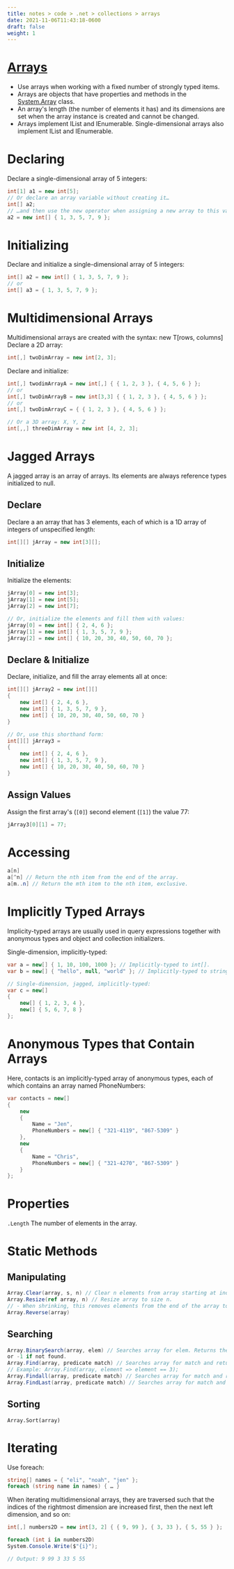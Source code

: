 ```yaml
---
title: notes > code > .net > collections > arrays
date: 2021-11-06T11:43:18-0600
draft: false
weight: 1
---
```

# [Arrays](https://docs.microsoft.com/en-us/dotnet/api/system.array?view=net-6.0)
- Use arrays when working with a fixed number of strongly typed items.
- Arrays are objects that have properties and methods in the [System.Array](https://docs.microsoft.com/en-us/dotnet/api/system.array?view=net-6.0) class.
- An array's length (the number of elements it has) and its dimensions are set when the array instance is created and cannot be changed.
- Arrays implement IList and IEnumerable. Single-dimensional arrays also implement IList<T> and IEnumerable<T>.

# Declaring
Declare a single-dimensional array of 5 integers:
```cs
int[1] a1 = new int[5];
// Or declare an array variable without creating it…
int[] a2;
// …and then use the new operator when assigning a new array to this variable:
a2 = new int[] { 1, 3, 5, 7, 9 };
```

# Initializing
Declare and initialize a single-dimensional array of 5 integers:
```cs
int[] a2 = new int[] { 1, 3, 5, 7, 9 };
// or
int[] a3 = { 1, 3, 5, 7, 9 };
```
# Multidimensional Arrays
Multidimensional arrays are created with the syntax: new T[rows, columns]
Declare a 2D array:
```cs
int[,] twoDimArray = new int[2, 3];
```

Declare and initialize:
```cs
int[,] twodimArrayA = new int[,] { { 1, 2, 3 }, { 4, 5, 6 } };
// or
int[,] twoDimArrayB = new int[3,3] { { 1, 2, 3 }, { 4, 5, 6 } };
// or
int[,] twoDimArrayC = { { 1, 2, 3 }, { 4, 5, 6 } };

// Or a 3D array: X, Y, Z
int[,,] threeDimArray = new int [4, 2, 3];
```
# Jagged Arrays
A jagged array is an array of arrays.
Its elements are always reference types initialized to null.

## Declare
Declare a an array that has 3 elements, each of which is a 1D array of integers of unspecified length:
```cs
int[][] jArray = new int[3][];
```
## Initialize
Initialize the elements:
```cs
jArray[0] = new int[3];
jArray[1] = new int[5];
jArray[2] = new int[7];

// Or, initialize the elements and fill them with values:
jArray[0] = new int[] { 2, 4, 6 };
jArray[1] = new int[] { 1, 3, 5, 7, 9 };
jArray[2] = new int[] { 10, 20, 30, 40, 50, 60, 70 };
```

## Declare & Initialize
Declare, initialize, and fill the array elements all at once:
```cs
int[][] jArray2 = new int[][] 
{
    new int[] { 2, 4, 6 },
    new int[] { 1, 3, 5, 7, 9 },
    new int[] { 10, 20, 30, 40, 50, 60, 70 }
}

// Or, use this shorthand form:
int[][] jArray3 = 
{
    new int[] { 2, 4, 6 },
    new int[] { 1, 3, 5, 7, 9 },
    new int[] { 10, 20, 30, 40, 50, 60, 70 }
}
```
## Assign Values
Assign the first array's (`[0]`) second element (`[1]`) the value 77:
```cs
jArray3[0][1] = 77;
```
# Accessing
```cs
a[n]
a[^n] // Return the nth item from the end of the array.
a[m..n] // Return the mth item to the nth item, exclusive.
```
# Implicitly Typed Arrays
Implicity-typed arrays are usually used in query expressions together with anonymous types and object and collection initializers.

Single-dimension, implicitly-typed:
```cs
var a = new[] { 1, 10, 100, 1000 }; // Implicitly-typed to int[].
var b = new[] { "hello", null, "world" }; // Implicitly-typed to string.

// Single-dimension, jagged, implicitly-typed:
var c = new[] 
{
    new[] { 1, 2, 3, 4 },
    new[] { 5, 6, 7, 8 }
};
```

# Anonymous Types that Contain Arrays
Here, contacts is an implicitly-typed array of anonymous types, each of which contains an array named PhoneNumbers:
```cs
var contacts = new[] 
{
    new 
    {
        Name = "Jen",
        PhoneNumbers = new[] { "321-4119", "867-5309" }
    },
    new 
    {
        Name = "Chris",
        PhoneNumbers = new[] { "321-4270", "867-5309" }
    }
};
```
# Properties
`.Length` The number of elements in the array.

# Static Methods
## Manipulating
```cs
Array.Clear(array, s, n) // Clear n elements from array starting at index s.
Array.Resize(ref array, n) // Resize array to size n.
// - When shrinking, this removes elements from the end of the array toward the beginning.
Array.Reverse(array)
```
## Searching
```cs
Array.BinarySearch(array, elem) // Searches array for elem. Returns the index of elem if found
or -1 if not found.
Array.Find(array, predicate match) // Searches array for match and returns the first match.
// Example: Array.Find(array, element => element == 3);
Array.Findall(array, predicate match) // Searches array for match and returns an array of all matches.
Array.FindLast(array, predicate match) // Searches array for match and returns the last match.
```

## Sorting
`Array.Sort(array)`

# Iterating
Use foreach:
```cs
string[] names = { "eli", "noah", "jen" };
foreach (string name in names) { … }
```
When iterating multidimensional arrays, they are traversed such that the indices of the rightmost dimension are increased first, then the next left dimension, and so on:
```cs
int[,] numbers2D = new int[3, 2] { { 9, 99 }, { 3, 33 }, { 5, 55 } };

foreach (int i in numbers2D)
System.Console.Write($"{i}");

// Output: 9 99 3 33 5 55
```
